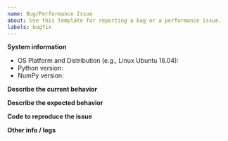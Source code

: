 ```yaml
---
name: Bug/Performance Issue
about: Use this template for reporting a bug or a performance issue.
labels: bugfix
---
```


**System information**
- OS Platform and Distribution (e.g., Linux Ubuntu 16.04):
- Python version:
- NumPy version:

**Describe the current behavior**

**Describe the expected behavior**

**Code to reproduce the issue**
<!-- Provide a reproducible test case that is the bare minimum necessary to generate the problem. -->

**Other info / logs**
<!-- Include any logs or source code that would be helpful to diagnose the problem.
If including tracebacks, please include the full traceback. Large logs and files should be attached. -->

